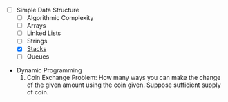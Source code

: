 * [ ] Simple Data Structure
    * [ ] Algorithmic Complexity 
    * [ ] Arrays
    * [ ] Linked Lists 
    * [ ] Strings
    * [x] [Stacks](https://github.com/bedus-creation/algo-and-data/tree/master/src/Stack)
    * [ ] Queues
* Dynamic Programming
    1. Coin Exchange Problem: How many ways you can make the change of the given amount using the coin given. Suppose sufficient supply of coin.
